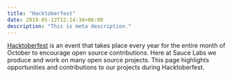 ```yaml
---
title: "Hacktoberfest"
date: 2019-05-12T12:14:34+06:00
description: "This is meta description."
---
```


[Hacktoberfest](https://hacktoberfest.digitalocean.com/) is an event that takes place every year for the entire month of October to encourage open source contributions. Here at Sauce Labs we produce and work on many open source projects. This page highlights opportunities and contributions to our projects during Hacktoberfest.
